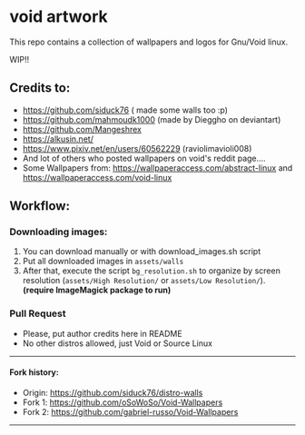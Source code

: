 # void artwork
This repo contains a collection of wallpapers and logos for Gnu/Void linux.

WIP!!

## Credits to:
- https://github.com/siduck76 ( made some walls too :p)
- https://github.com/mahmoudk1000 (made by Dieggho on deviantart)
- https://github.com/Mangeshrex
- https://alkusin.net/
- https://www.pixiv.net/en/users/60562229 (raviolimavioli008)
- And lot of others who posted wallpapers on void's reddit page....
- Some Wallpapers from:
https://wallpaperaccess.com/abstract-linux and https://wallpaperaccess.com/void-linux

## Workflow:

### Downloading images:
1. You can download manually or with download_images.sh script
2. Put all downloaded images in `assets/walls`
3. After that, execute the script `bg_resolution.sh` to organize by screen resolution (`assets/High Resolution/` or `assets/Low Resolution/`). **(require ImageMagick package to run)**

### Pull Request
 - Please, put author credits here in README
 - No other distros allowed, just Void or Source Linux

---
#### Fork history:
- Origin: https://github.com/siduck76/distro-walls
- Fork 1: https://github.com/oSoWoSo/Void-Wallpapers
- Fork 2: https://github.com/gabriel-russo/Void-Wallpapers
---